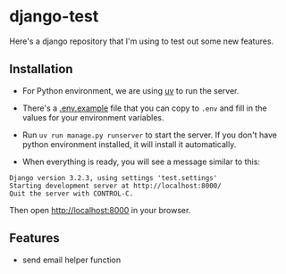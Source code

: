 # django-test

Here's a django repository that I'm using to test out some new features.

## Installation

- For Python environment, we are using [uv](https://docs.astral.sh/uv/guides/install-python/) to run the server.

- There's a [.env.example](.env.example) file that you can copy to `.env` and fill in the values for your environment variables.

- Run `uv run manage.py runserver` to start the server. If you don't have python environment installed, it will install it automatically.
- When everything is ready, you will see a message similar to this:

```
Django version 3.2.3, using settings 'test.settings'
Starting development server at http://localhost:8000/
Quit the server with CONTROL-C.
```

Then open <http://localhost:8000> in your browser.

## Features

- send email helper function
